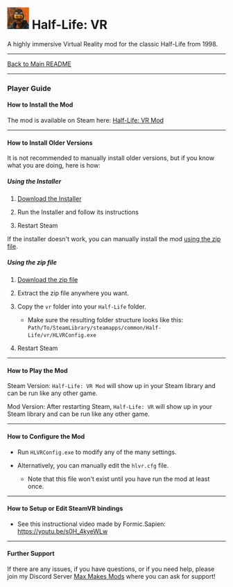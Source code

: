# <img src="../art/game_icon.png" alt="HLVR Game Icon" width="50"/> Half-Life: VR

A highly immersive Virtual Reality mod for the classic Half-Life from 1998.

---

[Back to Main README](README.md)

---

### Player Guide

#### How to Install the Mod

The mod is available on Steam here: [Half-Life: VR Mod](https://store.steampowered.com/app/1908720/HalfLife_VR_Mod/)

---
#### How to Install Older Versions

It is not recommended to manually install older versions, but if you know what you are doing, here is how:

##### Using the Installer

1. [Download the Installer](https://github.com/maxvollmer/Half-Life-VR/releases/download/0.6.29-beta/HLVR_0.6.29-beta-Installer.exe)

2. Run the Installer and follow its instructions

3. Restart Steam

If the installer doesn't work, you can manually install the mod [using the zip file](#using-the-zip-file).

##### Using the zip file

1. [Download the zip file](https://github.com/maxvollmer/Half-Life-VR/releases/download/0.6.29-beta/HLVR_0.6.29-beta.zip)

2. Extract the zip file anywhere you want.

3. Copy the `vr` folder into your `Half-Life` folder.
    - Make sure the resulting folder structure looks like this:  
      `Path/To/SteamLibrary/steamapps/common/Half-Life/vr/HLVRConfig.exe`

4. Restart Steam

---
#### How to Play the Mod

Steam Version: `Half-Life: VR Mod` will show up in your Steam library and can be run like any other game.  

Mod Version: After restarting Steam, `Half-Life: VR` will show up in your Steam library and can be run like any other game.

---
#### How to Configure the Mod

- Run `HLVRConfig.exe` to modify any of the many settings.

- Alternatively, you can manually edit the `hlvr.cfg` file.
   - Note that this file won't exist until you have run the mod at least once.

---
#### How to Setup or Edit SteamVR bindings

- See this instructional video made by Formic.Sapien: https://youtu.be/s0H_4kyeWLw

---
#### Further Support

If there are any issues, if you have questions, or if you need help, please join my Discord Server [Max Makes Mods](https://discord.gg/jujwEGf62K) where you can ask for support!
